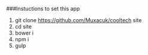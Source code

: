 ###Instuctions to set this app

1. git clone https://github.com/Muxacuk/cooltech site
2. cd site
3. bower i
4. npm i
5. gulp
